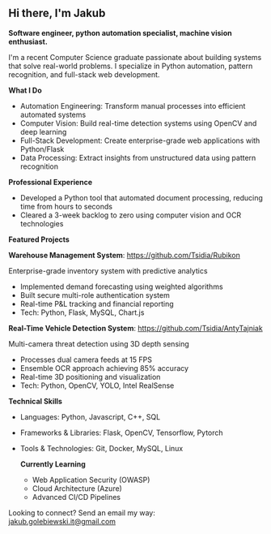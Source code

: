 ## Hi there, I'm Jakub

**Software engineer, python automation specialist, machine vision enthusiast.**

I'm a recent Computer Science graduate passionate about building systems that solve real-world problems. I specialize in Python automation, pattern recognition, and full-stack web development.

**What I Do**
- Automation Engineering: Transform manual processes into efficient automated systems
- Computer Vision: Build real-time detection systems using OpenCV and deep learning
- Full-Stack Development: Create enterprise-grade web applications with Python/Flask
- Data Processing: Extract insights from unstructured data using pattern recognition

**Professional Experience**
- Developed a Python tool that automated document processing, reducing time from hours to seconds
- Cleared a 3-week backlog to zero using computer vision and OCR technologies

**Featured Projects**

**Warehouse Management System**: https://github.com/Tsidia/Rubikon

Enterprise-grade inventory system with predictive analytics

- Implemented demand forecasting using weighted algorithms
- Built secure multi-role authentication system
- Real-time P&L tracking and financial reporting
- Tech: Python, Flask, MySQL, Chart.js

**Real-Time Vehicle Detection System**: https://github.com/Tsidia/AntyTajniak

Multi-camera threat detection using 3D depth sensing
- Processes dual camera feeds at 15 FPS
- Ensemble OCR approach achieving 85% accuracy
- Real-time 3D positioning and visualization
- Tech: Python, OpenCV, YOLO, Intel RealSense

**Technical Skills**
- Languages: Python, Javascript, C++, SQL
- Frameworks & Libraries: Flask, OpenCV, Tensorflow, Pytorch
- Tools & Technologies: Git, Docker, MySQL, Linux

  **Currently Learning**
  - Web Application Security (OWASP)
  - Cloud Architecture (Azure)
  - Advanced CI/CD Pipelines

Looking to connect? Send an email my way: jakub.golebiewski.it@gmail.com
